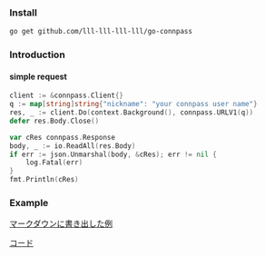 ### Install
```sh
go get github.com/lll-lll-lll-lll/go-connpass
```

###  Introduction
#### simple request
```go
client := &connpass.Client{}
q := map[string]string{"nickname": "your connpass user name"}
res, _ := client.Do(context.Background(), connpass.URLV1(q))
defer res.Body.Close()

var cRes connpass.Response
body, _ := io.ReadAll(res.Body)
if err := json.Unmarshal(body, &cRes); err != nil {
	log.Fatal(err)
}
fmt.Println(cRes)
```
### Example
[マークダウンに書き出した例](./example/sample.md)

[コード](./example/main.go)